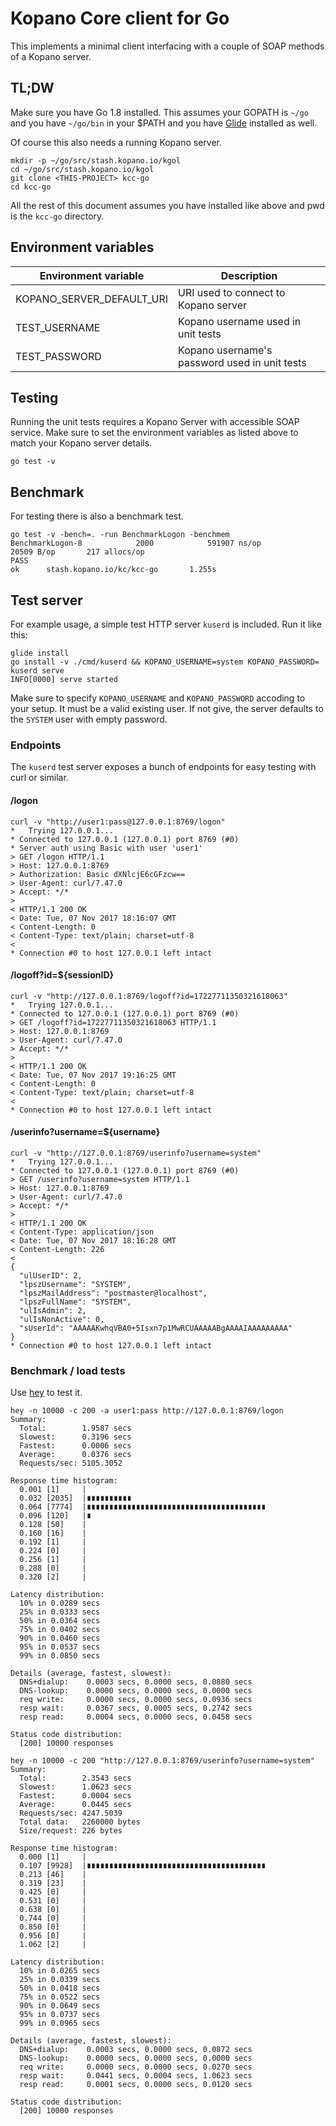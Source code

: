 # Kopano Core client for Go

This implements a minimal client interfacing with a couple of
SOAP methods of a Kopano server.

## TL;DW

Make sure you have Go 1.8 installed. This assumes your GOPATH is `~/go` and
you have `~/go/bin` in your $PATH and you have [Glide](https://github.com/Masterminds/glide)
installed as well.

Of course this also needs a running Kopano server.

```
mkdir -p ~/go/src/stash.kopano.io/kgol
cd ~/go/src/stash.kopano.io/kgol
git clone <THIS-PROJECT> kcc-go
cd kcc-go
```

All the rest of this document assumes you have installed like above and pwd is
the `kcc-go` directory.

## Environment variables

| Environment variable       | Description                                   |
|----------------------------|-----------------------------------------------|
| KOPANO_SERVER_DEFAULT_URI  | URI used to connect to Kopano server          |
| TEST_USERNAME              | Kopano username used in unit tests            |
| TEST_PASSWORD              | Kopano username's password used in unit tests |

## Testing

Running the unit tests requires a Kopano Server with accessible SOAP service.
Make sure to set the environment variables as listed above to match your Kopano
server details.

```
go test -v
```

## Benchmark

For testing there is also a benchmark test.

```
go test -v -bench=. -run BenchmarkLogon -benchmem
BenchmarkLogon-8            2000            591907 ns/op           20509 B/op       217 allocs/op
PASS
ok      stash.kopano.io/kc/kcc-go       1.255s
```

## Test server

For example usage, a simple test HTTP server `kuserd` is included. Run it like
this:

```
glide install
go install -v ./cmd/kuserd && KOPANO_USERNAME=system KOPANO_PASSWORD= kuserd serve
INFO[0000] serve started
```

Make sure to specify `KOPANO_USERNAME` and `KOPANO_PASSWORD` accoding to your
setup. It must be a valid existing user. If not give, the server defaults to the
`SYSTEM` user with empty password.

### Endpoints

The `kuserd` test server exposes a bunch of endpoints for easy testing with
curl or similar.

#### /logon
```
curl -v "http://user1:pass@127.0.0.1:8769/logon"
*   Trying 127.0.0.1...
* Connected to 127.0.0.1 (127.0.0.1) port 8769 (#0)
* Server auth using Basic with user 'user1'
> GET /logon HTTP/1.1
> Host: 127.0.0.1:8769
> Authorization: Basic dXNlcjE6cGFzcw==
> User-Agent: curl/7.47.0
> Accept: */*
>
< HTTP/1.1 200 OK
< Date: Tue, 07 Nov 2017 18:16:07 GMT
< Content-Length: 0
< Content-Type: text/plain; charset=utf-8
<
* Connection #0 to host 127.0.0.1 left intact
```

#### /logoff?id=${sessionID}
```
curl -v "http://127.0.0.1:8769/logoff?id=17227711350321618063"
*   Trying 127.0.0.1...
* Connected to 127.0.0.1 (127.0.0.1) port 8769 (#0)
> GET /logoff?id=17227711350321618063 HTTP/1.1
> Host: 127.0.0.1:8769
> User-Agent: curl/7.47.0
> Accept: */*
>
< HTTP/1.1 200 OK
< Date: Tue, 07 Nov 2017 19:16:25 GMT
< Content-Length: 0
< Content-Type: text/plain; charset=utf-8
<
* Connection #0 to host 127.0.0.1 left intact
```

#### /userinfo?username=${username}

```
curl -v "http://127.0.0.1:8769/userinfo?username=system"
*   Trying 127.0.0.1...
* Connected to 127.0.0.1 (127.0.0.1) port 8769 (#0)
> GET /userinfo?username=system HTTP/1.1
> Host: 127.0.0.1:8769
> User-Agent: curl/7.47.0
> Accept: */*
>
< HTTP/1.1 200 OK
< Content-Type: application/json
< Date: Tue, 07 Nov 2017 18:16:28 GMT
< Content-Length: 226
<
{
  "ulUserID": 2,
  "lpszUsername": "SYSTEM",
  "lpszMailAddress": "postmaster@localhost",
  "lpszFullName": "SYSTEM",
  "ulIsAdmin": 2,
  "ulIsNonActive": 0,
  "sUserId": "AAAAAKwhqVBA0+5Isxn7p1MwRCUAAAAABgAAAAIAAAAAAAAA"
}
* Connection #0 to host 127.0.0.1 left intact
```

### Benchmark / load tests

Use [hey](https://github.com/rakyll/hey) to test it.

```
hey -n 10000 -c 200 -a user1:pass http://127.0.0.1:8769/logon
Summary:
  Total:        1.9587 secs
  Slowest:      0.3196 secs
  Fastest:      0.0006 secs
  Average:      0.0376 secs
  Requests/sec: 5105.3052

Response time histogram:
  0.001 [1]     |
  0.032 [2035]  |∎∎∎∎∎∎∎∎∎∎
  0.064 [7774]  |∎∎∎∎∎∎∎∎∎∎∎∎∎∎∎∎∎∎∎∎∎∎∎∎∎∎∎∎∎∎∎∎∎∎∎∎∎∎∎∎
  0.096 [120]   |∎
  0.128 [50]    |
  0.160 [16]    |
  0.192 [1]     |
  0.224 [0]     |
  0.256 [1]     |
  0.288 [0]     |
  0.320 [2]     |

Latency distribution:
  10% in 0.0289 secs
  25% in 0.0333 secs
  50% in 0.0364 secs
  75% in 0.0402 secs
  90% in 0.0460 secs
  95% in 0.0537 secs
  99% in 0.0850 secs

Details (average, fastest, slowest):
  DNS+dialup:    0.0003 secs, 0.0000 secs, 0.0880 secs
  DNS-lookup:    0.0000 secs, 0.0000 secs, 0.0000 secs
  req write:     0.0000 secs, 0.0000 secs, 0.0936 secs
  resp wait:     0.0367 secs, 0.0005 secs, 0.2742 secs
  resp read:     0.0004 secs, 0.0000 secs, 0.0458 secs

Status code distribution:
  [200] 10000 responses
```

```
hey -n 10000 -c 200 "http://127.0.0.1:8769/userinfo?username=system"
Summary:
  Total:        2.3543 secs
  Slowest:      1.0623 secs
  Fastest:      0.0004 secs
  Average:      0.0445 secs
  Requests/sec: 4247.5039
  Total data:   2260000 bytes
  Size/request: 226 bytes

Response time histogram:
  0.000 [1]     |
  0.107 [9928]  |∎∎∎∎∎∎∎∎∎∎∎∎∎∎∎∎∎∎∎∎∎∎∎∎∎∎∎∎∎∎∎∎∎∎∎∎∎∎∎∎
  0.213 [46]    |
  0.319 [23]    |
  0.425 [0]     |
  0.531 [0]     |
  0.638 [0]     |
  0.744 [0]     |
  0.850 [0]     |
  0.956 [0]     |
  1.062 [2]     |

Latency distribution:
  10% in 0.0265 secs
  25% in 0.0339 secs
  50% in 0.0418 secs
  75% in 0.0522 secs
  90% in 0.0649 secs
  95% in 0.0737 secs
  99% in 0.0965 secs

Details (average, fastest, slowest):
  DNS+dialup:    0.0003 secs, 0.0000 secs, 0.0872 secs
  DNS-lookup:    0.0000 secs, 0.0000 secs, 0.0000 secs
  req write:     0.0000 secs, 0.0000 secs, 0.0270 secs
  resp wait:     0.0441 secs, 0.0004 secs, 1.0623 secs
  resp read:     0.0001 secs, 0.0000 secs, 0.0120 secs

Status code distribution:
  [200] 10000 responses
```
